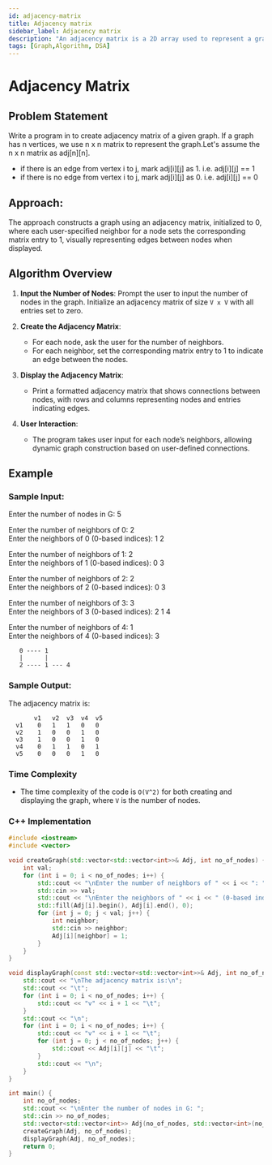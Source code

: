 ```yaml
---
id: adjacency-matrix
title: Adjacency matrix
sidebar_label: Adjacency matrix
description: "An adjacency matrix is a 2D array used to represent a graph, where each cell (i, j) is set to 1 if there's an edge from node i to node j, and 0 otherwise."
tags: [Graph,Algorithm, DSA]
---
```

# Adjacency Matrix
## Problem Statement
Write a program in to create adjacency matrix of a given graph. If a graph has n vertices, we use n x n matrix to represent the graph.Let's assume the n x n matrix as adj[n][n].
- if there is an edge from vertex i to j, mark adj[i][j] as 1. i.e. adj[i][j] == 1
- if there is no edge from vertex i to j, mark adj[i][j] as 0. i.e. adj[i][j] == 0

## Approach:
The approach constructs a graph using an adjacency matrix, initialized to 0, where each user-specified neighbor for a node sets the corresponding matrix entry to 1, visually representing edges between nodes when displayed.

## Algorithm Overview

1. **Input the Number of Nodes**: Prompt the user to input the number of nodes in the graph. Initialize an adjacency matrix of size  `V x V`  with all entries set to zero.

2. **Create the Adjacency Matrix**:
   - For each node, ask the user for the number of neighbors.
   - For each neighbor, set the corresponding matrix entry to 1 to indicate an edge between the nodes.

3. **Display the Adjacency Matrix**:
   - Print a formatted adjacency matrix that shows connections between nodes, with rows and columns representing nodes and entries indicating edges.

4. **User Interaction**:
   - The program takes user input for each node’s neighbors, allowing dynamic graph construction based on user-defined connections.

## Example

### Sample Input:
 
Enter the number of nodes in G: 5                  

Enter the number of neighbors of 0: 2                               
Enter the neighbors of 0 (0-based indices): 1 2                         

Enter the number of neighbors of 1: 2                                    
Enter the neighbors of 1 (0-based indices): 0 3                           

Enter the number of neighbors of 2: 2                      
Enter the neighbors of 2 (0-based indices): 0 3                           

Enter the number of neighbors of 3: 3                          
Enter the neighbors of 3 (0-based indices): 2 1 4                        

Enter the number of neighbors of 4: 1                       
Enter the neighbors of 4 (0-based indices): 3                      

```
   0 ---- 1
   |      |
   2 ---- 1 --- 4                       
```

### Sample Output:

The adjacency matrix is:

	       v1	v2	v3	v4	v5	
      v1	0	1	1	0	0	
      v2	1	0	0	1	0	
      v3	1	0	0	1	0	
      v4	0	1	1	0	1	
      v5	0	0	0	1	0
       

### Time Complexity
- The time complexity of the code is `O(V^2)` for both creating and displaying the graph, where  `V` is the number of nodes.
  
### C++ Implementation
```cpp
#include <iostream>
#include <vector>

void createGraph(std::vector<std::vector<int>>& Adj, int no_of_nodes) {
    int val;
    for (int i = 0; i < no_of_nodes; i++) {
        std::cout << "\nEnter the number of neighbors of " << i << ": ";
        std::cin >> val;
        std::cout << "\nEnter the neighbors of " << i << " (0-based indices): ";
        std::fill(Adj[i].begin(), Adj[i].end(), 0);
        for (int j = 0; j < val; j++) {
            int neighbor;
            std::cin >> neighbor;
            Adj[i][neighbor] = 1;
        }
    }
}

void displayGraph(const std::vector<std::vector<int>>& Adj, int no_of_nodes) {
    std::cout << "\nThe adjacency matrix is:\n";
    std::cout << "\t";
    for (int i = 0; i < no_of_nodes; i++) {
        std::cout << "v" << i + 1 << "\t";
    }
    std::cout << "\n";
    for (int i = 0; i < no_of_nodes; i++) {
        std::cout << "v" << i + 1 << "\t";
        for (int j = 0; j < no_of_nodes; j++) {
            std::cout << Adj[i][j] << "\t";
        }
        std::cout << "\n";
    }
}

int main() {
    int no_of_nodes;
    std::cout << "\nEnter the number of nodes in G: ";
    std::cin >> no_of_nodes;
    std::vector<std::vector<int>> Adj(no_of_nodes, std::vector<int>(no_of_nodes, 0));
    createGraph(Adj, no_of_nodes);
    displayGraph(Adj, no_of_nodes);  
    return 0;
}
```
